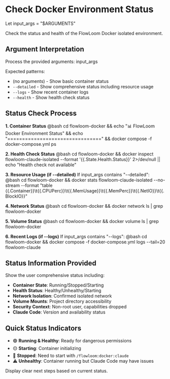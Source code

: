 # Check Docker Environment Status

Let input_args = "$ARGUMENTS"

Check the status and health of the FlowLoom Docker isolated environment.

## Argument Interpretation
Process the provided arguments: input_args

Expected patterns:
- (no arguments) - Show basic container status
- `--detailed` - Show comprehensive status including resource usage
- `--logs` - Show recent container logs
- `--health` - Show health check status

## Status Check Process

**1. Container Status**
@bash cd flowloom-docker && echo "📊 FlowLoom Docker Environment Status" && echo "================================" && docker compose -f docker-compose.yml ps

**2. Health Check Status** 
@bash cd flowloom-docker && docker inspect flowloom-claude-isolated --format '{{.State.Health.Status}}' 2>/dev/null || echo "Health check not available"

**3. Resource Usage (if --detailed)**
If input_args contains "--detailed":
@bash cd flowloom-docker && docker stats flowloom-claude-isolated --no-stream --format "table {{.Container}}\t{{.CPUPerc}}\t{{.MemUsage}}\t{{.MemPerc}}\t{{.NetIO}}\t{{.BlockIO}}"

**4. Network Status**
@bash cd flowloom-docker && docker network ls | grep flowloom-docker

**5. Volume Status**
@bash cd flowloom-docker && docker volume ls | grep flowloom-docker

**6. Recent Logs (if --logs)**
If input_args contains "--logs":
@bash cd flowloom-docker && docker compose -f docker-compose.yml logs --tail=20 flowloom-claude

## Status Information Provided
Show the user comprehensive status including:
- **Container State**: Running/Stopped/Starting
- **Health Status**: Healthy/Unhealthy/Starting
- **Network Isolation**: Confirmed isolated network
- **Volume Mounts**: Project directory accessibility
- **Security Context**: Non-root user, capabilities dropped
- **Claude Code**: Version and availability status

## Quick Status Indicators
- 🟢 **Running & Healthy**: Ready for dangerous permissions
- 🟡 **Starting**: Container initializing
- 🔴 **Stopped**: Need to start with `/flowloom:docker:claude`
- ⚠️ **Unhealthy**: Container running but Claude Code may have issues

Display clear next steps based on current status.
